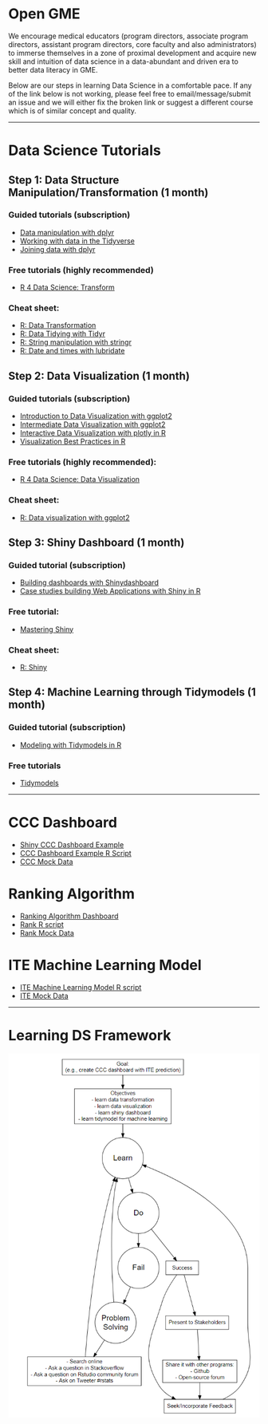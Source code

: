 # Open GME
We encourage medical educators (program directors, associate program directors, assistant program directors, core faculty and also administrators) to immerse themselves in a zone of proximal development and acquire new skill and intuition of data science in a data-abundant and driven era to better data literacy in GME.

Below are our steps in learning Data Science in a comfortable pace. If any of the link below is not working, please feel free to email/message/submit an issue and we will either fix the broken link or suggest a different course which is of similar concept and quality.

-----

# Data Science Tutorials
## Step 1: Data Structure Manipulation/Transformation (1 month)
### Guided tutorials (subscription)
- [Data manipulation with dplyr](https://app.datacamp.com/learn/courses/data-manipulation-with-dplyr)
- [Working with data in the Tidyverse](https://app.datacamp.com/learn/courses/working-with-data-in-the-tidyverse)
- [Joining data with dplyr](https://app.datacamp.com/learn/courses/joining-data-with-dplyr)

### Free tutorials (highly recommended)
- [R 4 Data Science: Transform](https://r4ds.had.co.nz/transform.html)

### Cheat sheet:
- [R: Data Transformation](https://github.com/rstudio/cheatsheets/blob/main/data-transformation.pdf)
- [R: Data Tidying with Tidyr](https://raw.githubusercontent.com/rstudio/cheatsheets/main/tidyr.pdf)
- [R: String manipulation with stringr](https://raw.githubusercontent.com/rstudio/cheatsheets/main/strings.pdf)
- [R: Date and times with lubridate](https://raw.githubusercontent.com/rstudio/cheatsheets/main/lubridate.pdf)

## Step 2: Data Visualization (1 month)
### Guided tutorials (subscription)
- [Introduction to Data Visualization with ggplot2](https://app.datacamp.com/learn/courses/introduction-to-data-visualization-with-ggplot2)
- [Intermediate Data Visualization with ggplot2](https://app.datacamp.com/learn/courses/intermediate-data-visualization-with-ggplot2)
- [Interactive Data Visualization with plotly in R](https://app.datacamp.com/learn/courses/interactive-data-visualization-with-plotly-in-r)
- [Visualization Best Practices in R](https://app.datacamp.com/learn/courses/visualization-best-practices-in-r)

### Free tutorials (highly recommended):
- [R 4 Data Science: Data Visualization](https://r4ds.had.co.nz/data-visualisation.html)

### Cheat sheet:
- [R: Data visualization with ggplot2](https://raw.githubusercontent.com/rstudio/cheatsheets/main/data-visualization.pdf)

## Step 3: Shiny Dashboard (1 month)
### Guided tutorial (subscription)
- [Building dashboards with Shinydashboard](https://app.datacamp.com/learn/courses/building-dashboards-with-shinydashboard)
- [Case studies building Web Applications with Shiny in R](https://app.datacamp.com/learn/courses/case-studies-building-web-applications-with-shiny-in-r)

### Free tutorial:
- [Mastering Shiny](https://mastering-shiny.org/)

### Cheat sheet:
- [R: Shiny](https://raw.githubusercontent.com/rstudio/cheatsheets/main/shiny.pdf)

## Step 4: Machine Learning through Tidymodels (1 month)
### Guided tutorial (subscription)
- [Modeling with Tidymodels in R](https://app.datacamp.com/learn/courses/modeling-with-tidymodels-in-r)

### Free tutorials 
- [Tidymodels](https://www.tidymodels.org/start/)

-----

# CCC Dashboard
- [Shiny CCC Dashboard Example](https://kenkoonwong.shinyapps.io/opengme_ccc/)
- [CCC Dashboard Example R Script](https://github.com/kenkoonwong/open_gme/blob/main/CCC/CCC_demo.R)
- [CCC Mock Data](https://github.com/kenkoonwong/open_gme/blob/main/CCC/cccdb_fake.rda)

# Ranking Algorithm
- [Ranking Algorithm Dashboard](https://kenkoonwong.shinyapps.io/opengme_rank/)
- [Rank R script](https://github.com/kenkoonwong/open_gme/blob/main/rank/rank_demo.R)
- [Rank Mock Data](https://github.com/kenkoonwong/open_gme/blob/main/rank/rank_fake.rda)

# ITE Machine Learning Model
- [ITE Machine Learning Model R script](https://github.com/kenkoonwong/open_gme/blob/main/ite_ml/ite_ml.Rmd)
- [ITE Mock Data](https://github.com/kenkoonwong/open_gme/blob/main/ite_ml/ite_fake.rda)

------
# Learning DS Framework
![](open_gme.png)
